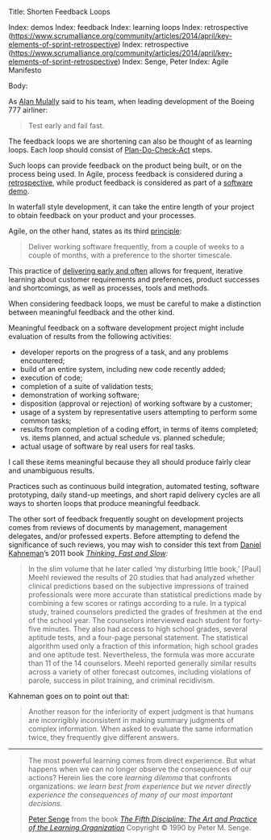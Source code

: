 Title: Shorten Feedback Loops

Index: demos
Index: feedback
Index: learning loops
Index: retrospective (https://www.scrumalliance.org/community/articles/2014/april/key-elements-of-sprint-retrospective)
Index: retrospective (https://www.scrumalliance.org/community/articles/2014/april/key-elements-of-sprint-retrospective)
Index: Senge, Peter
Index: Agile Manifesto

Body:

As <a href="https://en.wikipedia.org/wiki/Alan_Mulally" target="ref">Alan Mulally</a> said to his team, when leading development of the Boeing 777 airliner:

> Test early and fail fast.

The feedback loops we are shortening can also be thought of as learning loops. Each loop should consist of [Plan-Do-Check-Act][pdca] steps.

Such loops can provide feedback on the product being built, or on the process being used. In Agile, process feedback is considered during a <a href="https://www.scrumalliance.org/community/articles/2014/april/key-elements-of-sprint-retrospective" target="ref">retrospective</a>, while product feedback is considered as part of a <a href="http://agileforall.com/how-to-give-a-great-sprint-demo/" target="ref">software demo</a>.

In waterfall style development, it can take the entire length of your project to obtain feedback on your product and your processes.

Agile, on the other hand, states as its third [principle][beck-et-al-2001-p]:

> Deliver working software frequently, from a couple of weeks to a couple of months, with a preference to the shorter timescale.

This practice of [delivering early and often][deliver] allows for frequent, iterative learning about customer requirements and preferences, product successes and shortcomings, as well as processes, tools and methods.

When considering feedback loops, we must be careful to make a distinction between meaningful feedback and the other kind.

Meaningful feedback on a software development project might include evaluation of results from the following activities:

* developer reports on the progress of a task, and any problems encountered;
* build of an entire system, including new code recently added;
* execution of code;
* completion of a suite of validation tests;
* demonstration of working software;
* disposition (approval or rejection) of working software by a customer;
* usage of a system by representative users attempting to perform some common tasks;
* results from completion of a coding effort, in terms of items completed; vs. items planned, and actual schedule vs. planned schedule;
* actual usage of software by real users for real tasks.

I call these items meaningful because they all should produce fairly clear and unambiguous results.

Practices such as continuous build integration, automated testing, software prototyping, daily stand-up meetings, and short rapid delivery cycles are all ways to shorten loops that produce meaningful feedback.

The other sort of feedback frequently sought on development projects comes from reviews of documents by management, management delegates, and/or professed experts. Before attempting to defend the significance of such reviews, you may wish to consider this text from <a href="http://en.wikipedia.org/wiki/Daniel_Kahneman" target="ref">Daniel Kahneman</a>&#8217;s 2011 book <cite><a href="bibliography.html#kahneman-2011">Thinking, Fast and Slow</a>:

> In the slim volume that he later called &#8216;my disturbing little book,&#8217; [Paul] Meehl reviewed the results of 20 studies that had analyzed whether clinical predictions based on the subjective impressions of trained professionals were more accurate than statistical predictions made by combining a few scores or ratings according to a rule. In a typical study, trained counselors predicted the grades of freshmen at the end of the school year. The counselors interviewed each student for forty-five minutes. They also had access to high school grades, several aptitude tests, and a four-page personal statement. The statistical algorithm used only a fraction of this information; high school grades and one aptitude test. Nevertheless, the formula was more accurate than 11 of the 14 counselors. Meehl reported generally similar results across a variety of other forecast outcomes, including violations of parole, success in pilot training, and criminal recidivism.</p>

Kahneman goes on to point out that:

> Another reason for the inferiority of expert judgment is that humans are incorrigibly inconsistent in making summary judgments of complex information. When asked to evaluate the same information twice, they frequently give different answers.


----

<blockquote>
<p>
The most powerful learning comes from direct experience. But what happens when we can no longer observe the consequences of our actions? Herein lies the core <em>learning dilemma</em> that confronts organizations:<em> we learn best from experience but we never directly experience the consequences of many of our most important decisions.</em> </p>

<footer>
<a href="http://en.wikipedia.org/wiki/Peter_Senge" target="ref">Peter Senge</a> from the book <cite><a href="bibliography.html#senge-1990">The Fifth Discipline: The Art and Practice of the Learning Organization</a></cite> Copyright &copy; 1990 by Peter M. Senge.
</footer>
</blockquote>



[beck-et-al-2001-p]: bibliography.html#beck-et-al-2001-p
[deliver]: deliver-early-and-often.html
[pdca]: plan-do-check-act.html

